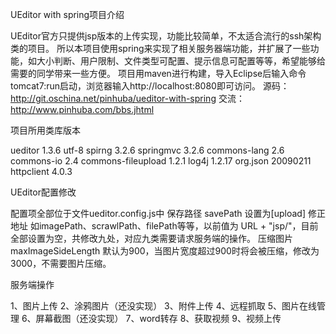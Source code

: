 UEditor with spring项目介绍

UEditor官方只提供jsp版本的上传实现，功能比较简单，不太适合流行的ssh架构类的项目。
所以本项目使用spring来实现了相关服务器端功能，并扩展了一些功能，如大小判断、用户限制、文件类型可配置、提示信息可配置等等，希望能够给需要的同学带来一些方便。
项目用maven进行构建，导入Eclipse后输入命令tomcat7:run启动，浏览器输入http://localhost:8080即可访问。
源码：http://git.oschina.net/pinhuba/ueditor-with-spring
交流：http://www.pinhuba.com/bbs.jhtml

项目所用类库版本

ueditor 1.3.6 utf-8
spirng 3.2.6
springmvc 3.2.6
commons-lang 2.6
commons-io 2.4
commons-fileupload 1.2.1
log4j 1.2.17
org.json 20090211
httpclient 4.0.3

UEditor配置修改

配置项全部位于文件ueditor.config.js中
保存路径
savePath 设置为[upload]
修正地址
如imagePath、scrawlPath、filePath等等，以前值为 URL + "jsp/"，目前全部设置为空，共修改九处，对应九类需要请求服务端的操作。
压缩图片
maxImageSideLength 默认为900，当图片宽度超过900时将会被压缩，修改为3000，不需要图片压缩。

服务端操作

1、图片上传
2、涂鸦图片（还没实现）
3、附件上传
4、远程抓取
5、图片在线管理
6、屏幕截图（还没实现）
7、word转存
8、获取视频
9、视频上传